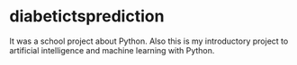 # diabetictsprediction
It was a school project about Python.
Also this is my introductory project to artificial intelligence and machine learning with Python.
